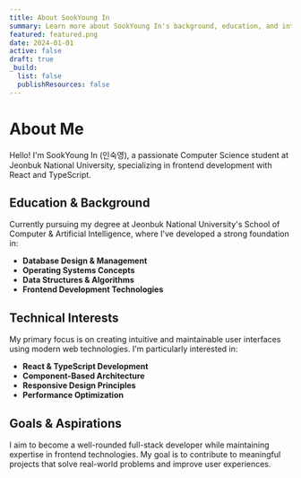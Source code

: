 ```yaml
---
title: About SookYoung In
summary: Learn more about SookYoung In's background, education, and interests in computer science and frontend development.
featured: featured.png
date: 2024-01-01
active: false
draft: true
_build:
  list: false
  publishResources: false
---
```


# About Me

<div class="justify-text">
Hello! I'm SookYoung In (인숙영), a passionate Computer Science student at Jeonbuk National University, specializing in frontend development with React and TypeScript.
</div>

## Education & Background

<div class="justify-text">
Currently pursuing my degree at Jeonbuk National University's School of Computer & Artificial Intelligence, where I've developed a strong foundation in:
</div>

- **Database Design & Management**
- **Operating Systems Concepts**
- **Data Structures & Algorithms**
- **Frontend Development Technologies**

## Technical Interests

<div class="justify-text">
My primary focus is on creating intuitive and maintainable user interfaces using modern web technologies. I'm particularly interested in:
</div>

- **React & TypeScript Development**
- **Component-Based Architecture**
- **Responsive Design Principles**
- **Performance Optimization**

## Goals & Aspirations

<div class="justify-text">
I aim to become a well-rounded full-stack developer while maintaining expertise in frontend technologies. My goal is to contribute to meaningful projects that solve real-world problems and improve user experiences.
</div>